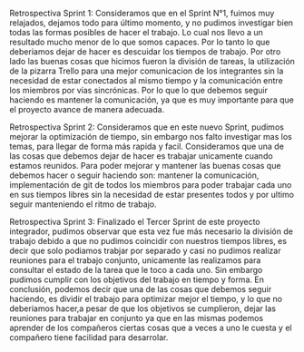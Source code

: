 Retrospectiva Sprint 1:
Consideramos que en el Sprint N°1, fuimos muy relajados, dejamos todo para último momento, y no pudimos investigar bien todas las formas posibles de hacer el trabajo.
Lo cual nos llevo a un resultado mucho menor de lo que somos capaces. Por lo tanto lo que deberiamos dejar de hacer es descuidar los tiempos de trabajo.
Por otro lado las buenas cosas que hicimos fueron la división de tareas, la utilización de la pizarra Trello para una mejor comunicacion de los integrantes sin la 
necesidad de estar conectados al mismo tiempo y la comunicación entre los miembros por vías sincrónicas. Por lo que lo que debemos seguir haciendo es mantener
la comunicación, ya que es muy importante para que el proyecto avance de manera adecuada.

Retrospectiva Sprint 2:
Consideramos que en este nuevo Sprint, pudimos mejorar la optimización de tiempo, sin embargo nos falto investigar mas los temas, para llegar de forma más rapida y facil. Consideramos que una de las cosas que debemos dejar de hacer es trabajar unicamente cuando estamos reunidos.
Para poder mejorar y mantener las buenas cosas que debemos hacer o seguir haciendo son: mantener la comunicación, implementación de git de todos los miembros para poder trabajar cada uno en sus tiempos libres sin la necesidad de estar presentes todos y por ultimo seguir manteniendo el ritmo de trabajo.

Retrospectiva Sprint 3:
Finalizado el Tercer Sprint de este proyecto integrador, pudimos observar que esta vez fue más necesario la división de trabajo debido a que no pudimos coincidir con nuestros tiempos libres, es decir que solo podiamos trabjar por separado y casi no pudimos realizar reuniones para el trabajo conjunto, unicamente las realizamos para consultar el estado de la tarea que le toco a cada uno. Sin embargo pudimos cumplir con los objetivos del trabajo en tiempo y forma. En conclusión, podemos decir que una de las cosas que debemos seguir haciendo, es dividir el trabajo para optimizar mejor el tiempo, y lo que no deberiamos hacer,a pesar de que los objetivos se cumplieron, dejar las reuniones para trabajar en conjunto ya que en las mismas podemos aprender de los compañeros ciertas cosas que a veces a uno le cuesta y el compañero tiene facilidad para desarrolar.
